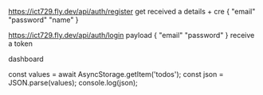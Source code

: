 https://ict729.fly.dev/api/auth/register 
get received a details + cre
{
    "email"
    "password"
    "name"
}

https://ict729.fly.dev/api/auth/login
payload
{
    "email"
    "password"
}
receive a token 

dashboard 

const values = await AsyncStorage.getItem('todos');
            const json = JSON.parse(values);
            console.log(json);


